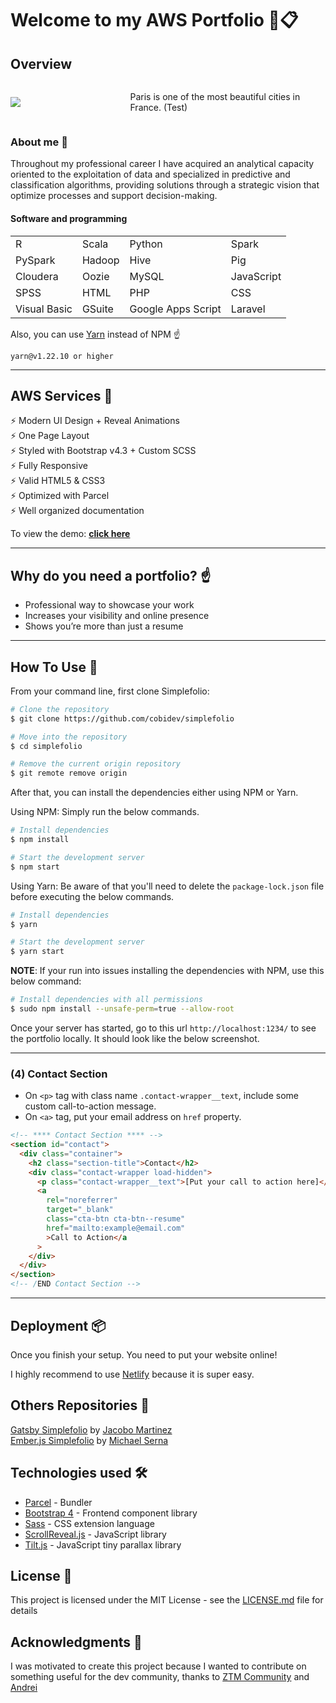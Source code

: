 # Welcome to my AWS Portfolio 💼📋

## Overview
<!--<style>
    .container {
        display: flex;
        align-items: center;
        justify-content: center
    }
    img.repo {
        max-width: 100%
    }

    .image {
        flex-basis: 40%
    }

    .text {
        font-size: 20px;
        padding-left: 20px;
    }
</style>-->

<div class="container" style="display: flex; align-items: center; justify-content: center;">
    <div class="image" style="flex-basis: 40%">
        <img class="repo" style="max-width: 100%;" src="https://i.pinimg.com/originals/26/ea/fc/26eafc0b14488fea03fa8fa9751203ff.jpg">
    </div>
    <div class="text" style="padding-left: 20px;">
        <p>Paris is one of the most beautiful cities in France. (Test)</p>
    </div>
</div>

### About me 📄

Throughout my professional career I have acquired an analytical capacity oriented to the exploitation of data and specialized in predictive and classification algorithms, providing solutions through a strategic vision that optimize processes and support decision-making.

#### Software and programming
<table style="width:100%;">
    <tr>
        <td>R</td>
        <td>Scala</td>
        <td>Python</td>
        <td>Spark</td>
    </tr>
    <tr>
        <td>PySpark</td>
        <td>Hadoop</td>
        <td>Hive</td>
        <td>Pig</td>
    </tr>
    <tr>
        <td>Cloudera</td>
        <td>Oozie</td>
        <td>MySQL</td>
        <td>JavaScript</td>
    </tr>
    <tr>
        <td>SPSS</td>
        <td>HTML</td>
        <td>PHP</td>
        <td>CSS</td>
    </tr>
    <tr>
        <td>Visual Basic</td>
        <td>GSuite</td>
        <td>Google Apps Script</td>
        <td>Laravel</td>
    </tr>
</table> 

Also, you can use [Yarn](https://yarnpkg.com/) instead of NPM ☝️

```
yarn@v1.22.10 or higher
```

---


## AWS Services 🚀

⚡️ Modern UI Design + Reveal Animations\
⚡️ One Page Layout\
⚡️ Styled with Bootstrap v4.3 + Custom SCSS\
⚡️ Fully Responsive\
⚡️ Valid HTML5 & CSS3\
⚡️ Optimized with Parcel\
⚡️ Well organized documentation

To view the demo: **[click here](https://the-simplefolio.netlify.app/)**

---

## Why do you need a portfolio? ☝️

- Professional way to showcase your work
- Increases your visibility and online presence
- Shows you’re more than just a resume

---

## How To Use 🔧

From your command line, first clone Simplefolio:

```bash
# Clone the repository
$ git clone https://github.com/cobidev/simplefolio

# Move into the repository
$ cd simplefolio

# Remove the current origin repository
$ git remote remove origin
```

After that, you can install the dependencies either using NPM or Yarn.

Using NPM: Simply run the below commands.

```bash
# Install dependencies
$ npm install

# Start the development server
$ npm start
```

Using Yarn: Be aware of that you'll need to delete the `package-lock.json` file before executing the below commands.

```bash
# Install dependencies
$ yarn

# Start the development server
$ yarn start
```

**NOTE**:
If your run into issues installing the dependencies with NPM, use this below command:

```bash
# Install dependencies with all permissions
$ sudo npm install --unsafe-perm=true --allow-root
```

Once your server has started, go to this url `http://localhost:1234/` to see the portfolio locally. It should look like the below screenshot.

---

### (4) Contact Section

- On `<p>` tag with class name `.contact-wrapper__text`, include some custom call-to-action message.
- On `<a>` tag, put your email address on `href` property.

```html
<!-- **** Contact Section **** -->
<section id="contact">
  <div class="container">
    <h2 class="section-title">Contact</h2>
    <div class="contact-wrapper load-hidden">
      <p class="contact-wrapper__text">[Put your call to action here]</p>
      <a
        rel="noreferrer"
        target="_blank"
        class="cta-btn cta-btn--resume"
        href="mailto:example@email.com"
        >Call to Action</a
      >
    </div>
  </div>
</section>
<!-- /END Contact Section -->
```

---

## Deployment 📦

Once you finish your setup. You need to put your website online!

I highly recommend to use [Netlify](https://netlify.com) because it is super easy.

## Others Repositories 👥

[Gatsby Simplefolio](https://github.com/cobidev/gatsby-simplefolio) by [Jacobo Martinez](https://github.com/cobidev)\
[Ember.js Simplefolio](https://github.com/sernadesigns/simplefolio-ember) by [Michael Serna](https://github.com/sernadesigns)

## Technologies used 🛠️

- [Parcel](https://parceljs.org/) - Bundler
- [Bootstrap 4](https://getbootstrap.com/docs/4.3/getting-started/introduction/) - Frontend component library
- [Sass](https://sass-lang.com/documentation) - CSS extension language
- [ScrollReveal.js](https://scrollrevealjs.org/) - JavaScript library
- [Tilt.js](https://gijsroge.github.io/tilt.js/) - JavaScript tiny parallax library

## License 🎉

This project is licensed under the MIT License - see the [LICENSE.md](LICENSE.md) file for details

## Acknowledgments 🎁

I was motivated to create this project because I wanted to contribute on something useful for the dev community, thanks to [ZTM Community](https://github.com/zero-to-mastery) and [Andrei](https://github.com/aneagoie)

